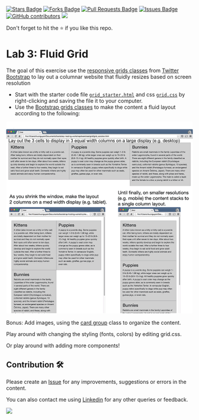 <a href="https://github.com/drshahizan/learn-php/stargazers"><img src="https://img.shields.io/github/stars/drshahizan/learn-php" alt="Stars Badge"/></a>
<a href="https://github.com/drshahizan/learn-php/network/members"><img src="https://img.shields.io/github/forks/drshahizan/learn-php" alt="Forks Badge"/></a>
<a href="https://github.com/drshahizan/learn-php/pulls"><img src="https://img.shields.io/github/issues-pr/drshahizan/learn-php" alt="Pull Requests Badge"/></a>
<a href="https://github.com/drshahizan/learn-php/issues"><img src="https://img.shields.io/github/issues/drshahizan/learn-php" alt="Issues Badge"/></a>
<a href="https://github.com/drshahizan/learn-php/graphs/contributors"><img alt="GitHub contributors" src="https://img.shields.io/github/contributors/drshahizan/learn-php?color=2b9348"></a>
![](https://visitor-badge.glitch.me/badge?page_id=drshahizan/learn-php)

Don't forget to hit the :star: if you like this repo.

# Lab 3: Fluid Grid

The goal of this exercise use the [responsive grids classes](https://getbootstrap.com/docs/5.2/layout/grid/) from [Twitter Bootstrap](https://getbootstrap.com/docs/5.2/getting-started/introduction/) to lay out a columnar website that fluidly resizes based on screen resolution

- Start with the starter code file [`grid_starter.html`](download/grid_starter.html) and css [`grid.css`](download/grid.css) by right-clicking and saving the file it to your computer.
- Use the [Bootstrap grids classes](https://getbootstrap.com/docs/5.2/layout/grid/) to make the content a fluid layout according to the following:

<img src="./download/grid.gif" width="800" />


Bonus: Add images, using the [card group](https://getbootstrap.com/docs/5.2/components/card/) class to organize the content.

Play around with changing the styling (fonts, colors) by editing grid.css.

Or play around with adding more components!

## Contribution 🛠️
Please create an [Issue](https://github.com/drshahizan/learn-php/issues) for any improvements, suggestions or errors in the content.

You can also contact me using [Linkedin](https://www.linkedin.com/in/drshahizan/) for any other queries or feedback.

![](https://visitor-badge.glitch.me/badge?page_id=drshahizan)

